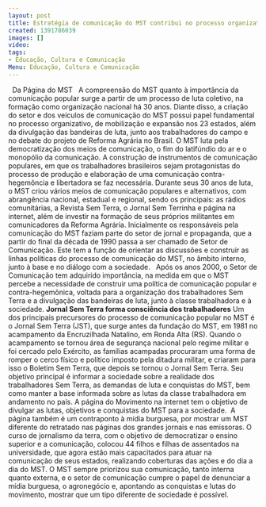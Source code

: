 ```yaml
---
layout: post
title: Estratégia de comunicação do MST contribui no processo organizativo
created: 1391786039
images: []
video: 
tags:
- Educação, Cultura e Comunicação
Menu: Educação, Cultura e Comunicação
---
```



 
Da Página do MST
 
A compreensão do MST quanto à importância da comunicação popular surge a partir de um processo de luta coletivo, na formação como organização nacional há 30 anos.
Diante disso, a criação do setor e dos veículos de comunicação do MST possui papel fundamental no processo organizativo, de mobilização e expansão nos 23 estados, além da divulgação das bandeiras de luta, junto aos trabalhadores do campo e no debate do projeto de Reforma Agrária no Brasil.
O MST luta pela democratização dos meios de comunicação, o fim do latifúndio do ar e o monopólio da comunicação. A construção de instrumentos de comunicação populares, em que os trabalhadores brasileiros sejam protagonistas do processo de produção e elaboração de uma comunicação contra-hegemôncia e libertadora se faz necessária.
Durante seus 30 anos de luta, o MST criou vários meios de comunicação populares e alternativos, com abrangência nacional, estadual e regional, sendo os principais: as rádios comunitárias, a Revista Sem Terra, o Jornal Sem Terrinha e página na internet, além de investir na formação de seus próprios militantes em comunicadores da Reforma Agrária.
Inicialmente os responsáveis pela comunicação do MST faziam parte do setor de jornal e propaganda, que a partir do final da década de 1990 passa a ser chamado de Setor de Comunicação. Este tem a função de orientar as discussões e construir as linhas políticas do processo de comunicação do MST, no âmbito interno, junto à base e no diálogo com a sociedade.  
Após os anos 2000, o Setor de Comunicação tem adquirido importância, na medida em que o MST percebe a necessidade de construir uma política de comunicação popular e contra-hegemônica, voltada para a organização dos trabalhadores Sem Terra e a divulgação das bandeiras de luta, junto à classe trabalhadora e à sociedade.
**Jornal Sem Terra forma consciência dos trabalhadores**
Um dos principais precursores do processo de comunicação popular no MST é o Jornal Sem Terra (JST), que surge antes da fundação do MST, em 1981 no acampamento da Encruzilhada Natalino, em Ronda Alta (RS).
Quando o acampamento se tornou área de segurança nacional pelo regime militar e foi cercado pelo Exército, as famílias acampadas procuraram uma forma de romper o cerco físico e político imposto pela ditadura militar, e criaram para isso o Boletim Sem Terra, que depois se tornou o Jornal Sem Terra.
Seu objetivo principal é informar a sociedade sobre a realidade dos trabalhadores Sem Terra, as demandas de luta e conquistas do MST, bem como manter a base informada sobre as lutas da classe trabalhadora em andamento no país.
A página do Movimento na internet tem o objetivo de divulgar as lutas, objetivos e conquistas do MST para a sociedade.  A página também é um contraponto à mídia burguesa, por mostrar um MST diferente do retratado nas páginas dos grandes jornais e nas emissoras.
O curso de jornalismo da terra, com o objetivo de democratizar o ensino superior e a comunicação, colocou 44 filhos e filhas de assentados na universidade, que agora estão mais capacitados para atuar na comunicação de seus estados, realizando coberturas das ações e do dia a dia do MST.
O MST sempre priorizou sua comunicação, tanto interna quanto externa, e o setor de comunicação cumpre o papel de denunciar a mídia burguesa, o agronegócio e, apontando as conquistas e lutas do movimento, mostrar que um tipo diferente de sociedade é possível.
 
